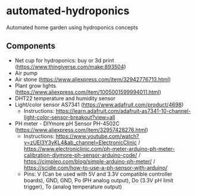 # automated-hydroponics
Automated home garden using hydroponics concepts

## Components

* Net cup for hydroponics: buy or 3d print (https://www.thingiverse.com/make:893504)
* Air pump 
* Air stone (https://www.aliexpress.com/item/32942776713.html)
* Plant grow lights (https://www.aliexpress.com/item/1005001599994011.html)
* DHT22 temperature and humidity sensor
* Light/color sensor AS7341 (https://www.adafruit.com/product/4698)
  * Instructions: https://learn.adafruit.com/adafruit-as7341-10-channel-light-color-sensor-breakout?view=all
* PH meter - DIYmore pH Sensor PH-4502C (https://www.aliexpress.com/item/32957428276.html)
  * Instructions: https://www.youtube.com/watch?v=zUEl3Y3yKL4&ab_channel=ElectronicClinic / https://www.electroniclinic.com/ph-meter-arduino-ph-meter-calibration-diymore-ph-sensor-arduino-code/ / https://cimpleo.com/blog/simple-arduino-ph-meter/ / https://scidle.com/how-to-use-a-ph-sensor-with-arduino/
  * Pins: V (Can be used with 5V and 3.3V compatible controller boards), GND, GND, Po (PH analog output), Do (3.3V pH limit trigger), To (analog temperature output)
